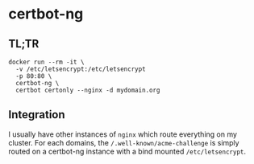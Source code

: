 # certbot-ng

## TL;TR

```
docker run --rm -it \
  -v /etc/letsencrypt:/etc/letsencrypt
  -p 80:80 \
  certbot-ng \
  certbot certonly --nginx -d mydomain.org
```

## Integration

I usually have other instances of `nginx` which route everything on my
cluster. For each domains, the `/.well-known/acme-challenge` is simply routed on
a certbot-ng instance with a bind mounted `/etc/letsencrypt`.

